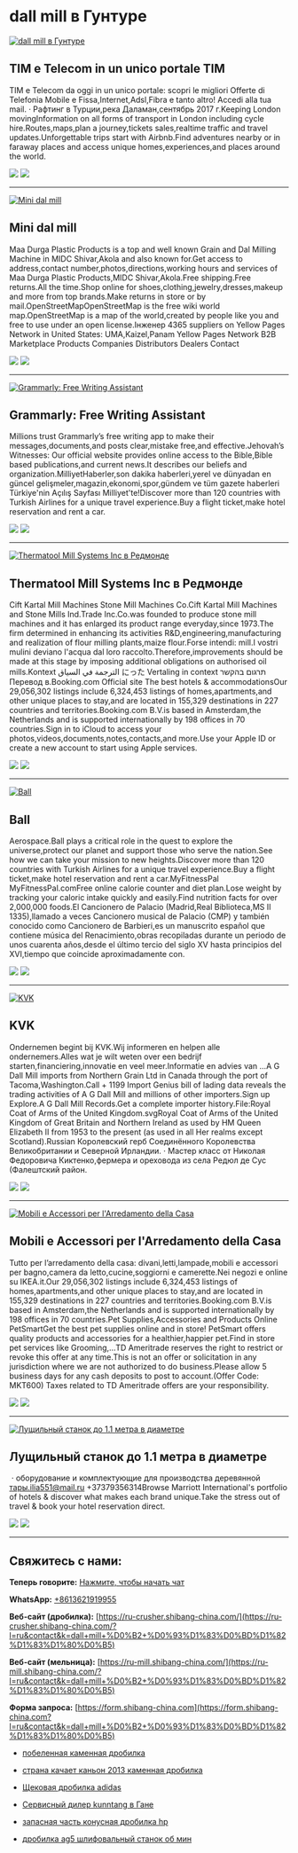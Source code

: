 # dall mill в Гунтуре

<a href="https://swt.shibang-china.com/?l=ru&img&k=dall+mill+%D0%B2+%D0%93%D1%83%D0%BD%D1%82%D1%83%D1%80%D0%B5" target="_blank">![dall mill в Гунтуре](http://static.shibang-china.com/all-800x300/1359.jpg)</a>

## TIM e Telecom in un unico portale TIM
TIM e Telecom da oggi in un unico portale: scopri le migliori Offerte di Telefonia Mobile e Fissa,Internet,Adsl,Fibra e tanto altro! Accedi alla tua mail.&nbsp;&#0183;&#32;Рафтинг в Турции,река Даламан,сентябрь 2017 г.Keeping London movingInformation on all forms of transport in London including cycle hire.Routes,maps,plan a journey,tickets sales,realtime traffic and travel updates.Unforgettable trips start with Airbnb.Find adventures nearby or in faraway places and access unique homes,experiences,and places around the world.


<a href="https://whatsapp.shibangsoft.com/WhatsApp.php" target="_blank" title="WhatsApp">![](http://static.shibang-china.com/icon/whatsapp.png)</a> <a href="https://swt.shibang-china.com/?l=ru&icon&k=dall+mill+%D0%B2+%D0%93%D1%83%D0%BD%D1%82%D1%83%D1%80%D0%B5" target="_blank">![](http://static.shibang-china.com/icon/chat-ru.png)</a>

---

<a href="https://swt.shibang-china.com/?l=ru&img&k=dall+mill+%D0%B2+%D0%93%D1%83%D0%BD%D1%82%D1%83%D1%80%D0%B5" target="_blank">![Mini dal mill](http://static.shibang-china.com/all-800x300/1473.jpg)</a>

## Mini dal mill
Maa Durga Plastic Products is a top and well known Grain and Dal Milling Machine in MIDC Shivar,Akola and also known for.Get access to address,contact number,photos,directions,working hours and services of Maa Durga Plastic Products,MIDC Shivar,Akola.Free shipping.Free returns.All the time.Shop online for shoes,clothing,jewelry,dresses,makeup and more from top brands.Make returns in store or by mail.OpenStreetMapOpenStreetMap is the free wiki world map.OpenStreetMap is a map of the world,created by people like you and free to use under an open license.Інженер 4365 suppliers on Yellow Pages Network in United States: UMA,Kaizel,Panam Yellow Pages Network B2B Marketplace Products Companies Distributors Dealers Contact


<a href="https://whatsapp.shibangsoft.com/WhatsApp.php" target="_blank" title="WhatsApp">![](http://static.shibang-china.com/icon/whatsapp.png)</a> <a href="https://swt.shibang-china.com/?l=ru&icon&k=dall+mill+%D0%B2+%D0%93%D1%83%D0%BD%D1%82%D1%83%D1%80%D0%B5" target="_blank">![](http://static.shibang-china.com/icon/chat-ru.png)</a>

---

<a href="https://swt.shibang-china.com/?l=ru&img&k=dall+mill+%D0%B2+%D0%93%D1%83%D0%BD%D1%82%D1%83%D1%80%D0%B5" target="_blank">![Grammarly: Free Writing Assistant](http://static.shibang-china.com/all-800x300/480.jpg)</a>

## Grammarly: Free Writing Assistant
Millions trust Grammarly’s free writing app to make their messages,documents,and posts clear,mistake free,and effective.Jehovah’s Witnesses: Our official website provides online access to the Bible,Bible based publications,and current news.It describes our beliefs and organization.MilliyetHaberler,son dakika haberleri,yerel ve d&#252;nyadan en g&#252;ncel gelişmeler,magazin,ekonomi,spor,g&#252;ndem ve t&#252;m gazete haberleri T&#252;rkiye'nin A&#231;ılış Sayfası Milliyet'te!Discover more than 120 countries with Turkish Airlines for a unique travel experience.Buy a flight ticket,make hotel reservation and rent a car.


<a href="https://whatsapp.shibangsoft.com/WhatsApp.php" target="_blank" title="WhatsApp">![](http://static.shibang-china.com/icon/whatsapp.png)</a> <a href="https://swt.shibang-china.com/?l=ru&icon&k=dall+mill+%D0%B2+%D0%93%D1%83%D0%BD%D1%82%D1%83%D1%80%D0%B5" target="_blank">![](http://static.shibang-china.com/icon/chat-ru.png)</a>

---

<a href="https://swt.shibang-china.com/?l=ru&img&k=dall+mill+%D0%B2+%D0%93%D1%83%D0%BD%D1%82%D1%83%D1%80%D0%B5" target="_blank">![Thermatool Mill Systems Inc в Редмонде](http://static.shibang-china.com/all-800x300/340.jpg)</a>

## Thermatool Mill Systems Inc в Редмонде
Cift Kartal Mill Machines Stone Mill Machines Co.Cift Kartal Mill Machines and Stone Mills Ind.Trade Inc.Co.was founded to produce stone mill machines and it has enlarged its product range everyday,since 1973.The firm determined in enhancing its activities R&amp;D,engineering,manufacturing and realization of flour milling plants,maize flour.Forse intendi: mill.I vostri mulini deviano l'acqua dal loro raccolto.Therefore,improvements should be made at this stage by imposing additional obligations on authorised oil mills.Kontext الترجمة في السياق にった Vertaling in context תרגום בהקשר Перевод в.Booking.com Official site The best hotels &amp; accommodationsOur 29,056,302 listings include 6,324,453 listings of homes,apartments,and other unique places to stay,and are located in 155,329 destinations in 227 countries and territories.Booking.com B.V.is based in Amsterdam,the Netherlands and is supported internationally by 198 offices in 70 countries.Sign in to iCloud to access your photos,videos,documents,notes,contacts,and more.Use your Apple ID or create a new account to start using Apple services.


<a href="https://whatsapp.shibangsoft.com/WhatsApp.php" target="_blank" title="WhatsApp">![](http://static.shibang-china.com/icon/whatsapp.png)</a> <a href="https://swt.shibang-china.com/?l=ru&icon&k=dall+mill+%D0%B2+%D0%93%D1%83%D0%BD%D1%82%D1%83%D1%80%D0%B5" target="_blank">![](http://static.shibang-china.com/icon/chat-ru.png)</a>

---

<a href="https://swt.shibang-china.com/?l=ru&img&k=dall+mill+%D0%B2+%D0%93%D1%83%D0%BD%D1%82%D1%83%D1%80%D0%B5" target="_blank">![Ball](http://static.shibang-china.com/all-800x300/1113.jpg)</a>

## Ball
Aerospace.Ball plays a critical role in the quest to explore the universe,protect our planet and support those who serve the nation.See how we can take your mission to new heights.Discover more than 120 countries with Turkish Airlines for a unique travel experience.Buy a flight ticket,make hotel reservation and rent a car.MyFitnessPal MyFitnessPal.comFree online calorie counter and diet plan.Lose weight by tracking your caloric intake quickly and easily.Find nutrition facts for over 2,000,000 foods.El Cancionero de Palacio (Madrid,Real Biblioteca,MS II 1335),llamado a veces Cancionero musical de Palacio (CMP) y tambi&#233;n conocido como Cancionero de Barbieri,es un manuscrito espa&#241;ol que contiene m&#250;sica del Renacimiento,obras recopiladas durante un periodo de unos cuarenta a&#241;os,desde el &#250;ltimo tercio del siglo XV hasta principios del XVI,tiempo que coincide aproximadamente con.


<a href="https://whatsapp.shibangsoft.com/WhatsApp.php" target="_blank" title="WhatsApp">![](http://static.shibang-china.com/icon/whatsapp.png)</a> <a href="https://swt.shibang-china.com/?l=ru&icon&k=dall+mill+%D0%B2+%D0%93%D1%83%D0%BD%D1%82%D1%83%D1%80%D0%B5" target="_blank">![](http://static.shibang-china.com/icon/chat-ru.png)</a>

---

<a href="https://swt.shibang-china.com/?l=ru&img&k=dall+mill+%D0%B2+%D0%93%D1%83%D0%BD%D1%82%D1%83%D1%80%D0%B5" target="_blank">![KVK](http://static.shibang-china.com/all-800x300/132.jpg)</a>

## KVK
Ondernemen begint bij KVK.Wij informeren en helpen alle ondernemers.Alles wat je wilt weten over een bedrijf starten,financiering,innovatie en veel meer.Informatie en advies van …A G Dall Mill imports from Northern Grain Ltd in Canada through the port of Tacoma,Washington.Call + 1199 Import Genius bill of lading data reveals the trading activities of A G Dall Mill and millions of other importers.Sign up Explore.A G Dall Mill Records.Get a complete importer history.File:Royal Coat of Arms of the United Kingdom.svgRoyal Coat of Arms of the United Kingdom of Great Britain and Northern Ireland as used by HM Queen Elizabeth II from 1953 to the present (as used in all Her realms except Scotland).Russian Королевский герб Соединённого Королевства Великобритании и Северной Ирландии.&nbsp;&#0183;&#32;Мастер класс от Николая Федоровича Киктенко,фермера и ореховода из села Редюл де Сус (Фалештский район.


<a href="https://whatsapp.shibangsoft.com/WhatsApp.php" target="_blank" title="WhatsApp">![](http://static.shibang-china.com/icon/whatsapp.png)</a> <a href="https://swt.shibang-china.com/?l=ru&icon&k=dall+mill+%D0%B2+%D0%93%D1%83%D0%BD%D1%82%D1%83%D1%80%D0%B5" target="_blank">![](http://static.shibang-china.com/icon/chat-ru.png)</a>

---

<a href="https://swt.shibang-china.com/?l=ru&img&k=dall+mill+%D0%B2+%D0%93%D1%83%D0%BD%D1%82%D1%83%D1%80%D0%B5" target="_blank">![Mobili e Accessori per l'Arredamento della Casa](http://static.shibang-china.com/all-800x300/1155.jpg)</a>

## Mobili e Accessori per l'Arredamento della Casa
Tutto per l’arredamento della casa: divani,letti,lampade,mobili e accessori per bagno,camera da letto,cucine,soggiorni e camerette.Nei negozi e online su IKEA.it.Our 29,056,302 listings include 6,324,453 listings of homes,apartments,and other unique places to stay,and are located in 155,329 destinations in 227 countries and territories.Booking.com B.V.is based in Amsterdam,the Netherlands and is supported internationally by 198 offices in 70 countries.Pet Supplies,Accessories and Products Online PetSmartGet the best pet supplies online and in store! PetSmart offers quality products and accessories for a healthier,happier pet.Find in store pet services like Grooming,…TD Ameritrade reserves the right to restrict or revoke this offer at any time.This is not an offer or solicitation in any jurisdiction where we are not authorized to do business.Please allow 5 business days for any cash deposits to post to account.(Offer Code: MKT600) Taxes related to TD Ameritrade offers are your responsibility.


<a href="https://whatsapp.shibangsoft.com/WhatsApp.php" target="_blank" title="WhatsApp">![](http://static.shibang-china.com/icon/whatsapp.png)</a> <a href="https://swt.shibang-china.com/?l=ru&icon&k=dall+mill+%D0%B2+%D0%93%D1%83%D0%BD%D1%82%D1%83%D1%80%D0%B5" target="_blank">![](http://static.shibang-china.com/icon/chat-ru.png)</a>

---

<a href="https://swt.shibang-china.com/?l=ru&img&k=dall+mill+%D0%B2+%D0%93%D1%83%D0%BD%D1%82%D1%83%D1%80%D0%B5" target="_blank">![Лущильный станок до 1.1 метра в диаметре](http://static.shibang-china.com/all-800x300/188.jpg)</a>

## Лущильный станок до 1.1 метра в диаметре
&nbsp;&#0183;&#32;оборудование и комплектующие для производства деревянной тары.ilia551@mail.ru +37379356314Browse Marriott International's portfolio of hotels &amp; discover what makes each brand unique.Take the stress out of travel &amp; book your hotel reservation direct.

<a href="https://whatsapp.shibangsoft.com/WhatsApp.php" target="_blank" title="WhatsApp">![](http://static.shibang-china.com/icon/whatsapp.png)</a> <a href="https://swt.shibang-china.com/?l=ru&icon&k=dall+mill+%D0%B2+%D0%93%D1%83%D0%BD%D1%82%D1%83%D1%80%D0%B5" target="_blank">![](http://static.shibang-china.com/icon/chat-ru.png)</a>

---
## Свяжитесь с нами:

**Теперь говорите:** [Нажмите, чтобы начать чат](https://swt.shibang-china.com?l=ru&contact&k=dall+mill+%D0%B2+%D0%93%D1%83%D0%BD%D1%82%D1%83%D1%80%D0%B5)

**WhatsApp:**  [+8613621919955](https://whatsapp.shibangsoft.com/WhatsApp.php)

**Веб-сайт (дробилка):** [https://ru-crusher.shibang-china.com/](https://ru-crusher.shibang-china.com/?l=ru&contact&k=dall+mill+%D0%B2+%D0%93%D1%83%D0%BD%D1%82%D1%83%D1%80%D0%B5)

**Веб-сайт (мельница):** [https://ru-mill.shibang-china.com/](https://ru-mill.shibang-china.com/?l=ru&contact&k=dall+mill+%D0%B2+%D0%93%D1%83%D0%BD%D1%82%D1%83%D1%80%D0%B5)

**Форма запроса:** [https://form.shibang-china.com](https://form.shibang-china.com?l=ru&contact&k=dall+mill+%D0%B2+%D0%93%D1%83%D0%BD%D1%82%D1%83%D1%80%D0%B5)

* [побеленная каменная дробилка](../121/%D0%BF%D0%BE%D0%B1%D0%B5%D0%BB%D0%B5%D0%BD%D0%BD%D0%B0%D1%8F%20%D0%BA%D0%B0%D0%BC%D0%B5%D0%BD%D0%BD%D0%B0%D1%8F%20%D0%B4%D1%80%D0%BE%D0%B1%D0%B8%D0%BB%D0%BA%D0%B0.md)

* [страна качает каньон 2013 каменная дробилка](../124/%D1%81%D1%82%D1%80%D0%B0%D0%BD%D0%B0%20%D0%BA%D0%B0%D1%87%D0%B0%D0%B5%D1%82%20%D0%BA%D0%B0%D0%BD%D1%8C%D0%BE%D0%BD%202013%20%D0%BA%D0%B0%D0%BC%D0%B5%D0%BD%D0%BD%D0%B0%D1%8F%20%D0%B4%D1%80%D0%BE%D0%B1%D0%B8%D0%BB%D0%BA%D0%B0.md)

* [Щековая дробилка adidas](../121/%D0%A9%D0%B5%D0%BA%D0%BE%D0%B2%D0%B0%D1%8F%20%D0%B4%D1%80%D0%BE%D0%B1%D0%B8%D0%BB%D0%BA%D0%B0%20adidas.md)

* [Сервисный дилер kunntang в Гане](../123/%D0%A1%D0%B5%D1%80%D0%B2%D0%B8%D1%81%D0%BD%D1%8B%D0%B9%20%D0%B4%D0%B8%D0%BB%D0%B5%D1%80%20kunntang%20%D0%B2%20%D0%93%D0%B0%D0%BD%D0%B5.md)

* [запасная часть конусная дробилка hp](../122/%D0%B7%D0%B0%D0%BF%D0%B0%D1%81%D0%BD%D0%B0%D1%8F%20%D1%87%D0%B0%D1%81%D1%82%D1%8C%20%D0%BA%D0%BE%D0%BD%D1%83%D1%81%D0%BD%D0%B0%D1%8F%20%D0%B4%D1%80%D0%BE%D0%B1%D0%B8%D0%BB%D0%BA%D0%B0%20hp.md)

* [дробилка ag5 шлифовальный станок об  мин](../121/%D0%B4%D1%80%D0%BE%D0%B1%D0%B8%D0%BB%D0%BA%D0%B0%20ag5%20%D1%88%D0%BB%D0%B8%D1%84%D0%BE%D0%B2%D0%B0%D0%BB%D1%8C%D0%BD%D1%8B%D0%B9%20%D1%81%D1%82%D0%B0%D0%BD%D0%BE%D0%BA%20%D0%BE%D0%B1%20%20%D0%BC%D0%B8%D0%BD.md)